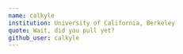 ```yaml
---
name: calkyle
institution: University of California, Berkeley
quote: Wait, did you pull yet?
github_user: calkyle
---
```


